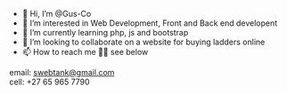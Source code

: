- 👋 Hi, I’m @Gus-Co
- 👀 I’m interested in Web Development, Front and Back end developent 
- 🌱 I’m currently learning php, js and bootstrap
- 💞️ I’m looking to collaborate on a website for buying ladders online
- 📫 How to reach me 👀👀 see below

email: swebtank@gmail.com
<br>
cell: +27 65 965 7790


<!---
Gus-Co/Gus-Co is a ✨ special ✨ repository because its `README.md` (this file) appears on your GitHub profile.
You can click the Preview link to take a look at your changes.
--->
